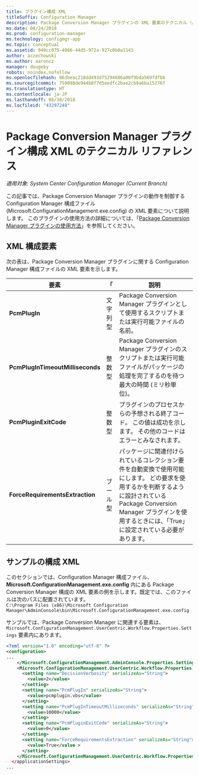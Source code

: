 ```yaml
---
title: プラグイン構成 XML
titleSuffix: Configuration Manager
description: Package Conversion Manager プラグインの XML 要素のテクニカル リファレンス。
ms.date: 08/24/2018
ms.prod: configuration-manager
ms.technology: configmgr-app
ms.topic: conceptual
ms.assetid: 940cc075-4066-44d5-972a-927c0b0a1143
author: aczechowski
ms.author: aaroncz
manager: dougeby
robots: noindex,nofollow
ms.openlocfilehash: 863beac218dd493d75294686a00f9bda569fdfbb
ms.sourcegitcommit: 759098de944b8f7d5eedfc2bae2cb9a6ba15276f
ms.translationtype: HT
ms.contentlocale: ja-JP
ms.lasthandoff: 08/30/2018
ms.locfileid: "43297248"
---
```

# <a name="technical-reference-for-the-package-conversion-manager-plug-in-configuration-xml"></a>Package Conversion Manager プラグイン構成 XML のテクニカル リファレンス

*適用対象: System Center Configuration Manager (Current Branch)*

<!--1357861-->

この記事では、Package Conversion Manager プラグインの動作を制御する Configuration Manager 構成ファイル (Microsoft.ConfigurationManagement.exe.config) の XML 要素について説明します。 このプラグインの使用方法の詳細については、「[Package Conversion Manager プラグインの使用方法](/sccm/apps/pcm/how-to-use-plug-in)」を参照してください。



## <a name="xml-configuration-elements"></a>XML 構成要素

次の表は、Package Conversion Manager プラグインに関する Configuration Manager 構成ファイルの XML 要素を示します。

|要素  |「  |説明  |
|---------|---------|---------|
|**PcmPlugIn**|文字列型|Package Conversion Manager プラグインとして使用するスクリプトまたは実行可能ファイルの名前。|
|**PcmPlugInTimeoutMilliseconds**|整数型|Package Conversion Manager プラグインのスクリプトまたは実行可能ファイルがパッケージの処理を完了するのを待つ最大の時間 (ミリ秒単位)。|
|**PcmPluginExitCode**|整数型|プラグインのプロセスからの予想される終了コード。 この値は成功を示します。 その他のコードはエラーとみなされます。|
|**ForceRequirementsExtraction**|ブール型|パッケージに関連付けられているコレクション要件を自動変換で使用可能にします。 どの要求を使用するかを判断するように設計されている Package Conversion Manager プラグインを使用するときには、「True」に設定されている必要があります。|



## <a name="sample-configuration-xml"></a>サンプルの構成 XML

このセクションでは、Configuration Manager 構成ファイル、**Microsoft.ConfigurationManagement.exe.config** 内にある Package Conversion Manager 構成の XML 要素の例を示します。既定では、このファイルは次のパスに配置されています。  
`C:\Program Files (x86)\Microsoft Configuration Manager\AdminConsole\bin\Microsoft.ConfigurationManagement.exe.config`

サンプルでは、Package Conversion Manager に関連する要素は、`Microsoft.ConfigurationManagement.UserCentric.Workflow.Properties.Settings` 要素内にあります。

``` XML
<?xml version="1.0" encoding="utf-8" ?>
<configuration>
...
    </Microsoft.ConfigurationManagement.AdminConsole.Properties.Settings>
    <Microsoft.ConfigurationManagement.UserCentric.Workflow.Properties.Settings>
      <setting name="DecisionVerbosity" serializeAs="String">
        <value>2</value>
      </setting>
      <setting name="PcmPlugIn" serializeAs="String">
        <value>pcmplugin.vbs</value>
      </setting>
      <setting name="PcmPlugInTimeoutMilliseconds" serializeAs="String">
        <value>10000</value>
      </setting>
      <setting name="PcmPluginExitCode" serializeAs="String">
        <value>0</value>
      </setting>
      <setting name="ForceRequirementsExtraction" serializeAs="String">
        <value>True</value >
      </setting>
    </Microsoft.ConfigurationManagement.UserCentric.Workflow.Properties.Settings>
  </applicationSettings>
...
```

